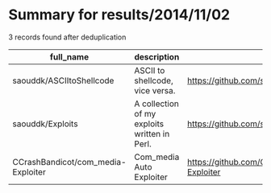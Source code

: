 
# Summary for results/2014/11/02
    
3 records found after deduplication

| full_name | description | html_url | matched_list | matched_count | pushed_at | size | stargazers_count | language | forks_count |
|------------------------------------|----------------------------------------------|-------------------------------------------------------|----------------|-----------------|---------------------------|--------|--------------------|------------|---------------|
| saouddk/ASCIItoShellcode | ASCII to shellcode, vice versa. | https://github.com/saouddk/ASCIItoShellcode | ['shellcode'] | 1 | 2014-11-02 03:58:45+00:00 | 120 | 0 | C++ | 1 |
| saouddk/Exploits | A collection of my exploits written in Perl. | https://github.com/saouddk/Exploits | ['exploit'] | 1 | 2014-11-02 03:54:06+00:00 | 128 | 1 | Perl | 0 |
| CCrashBandicot/com_media-Exploiter | Com_media Auto Exploiter | https://github.com/CCrashBandicot/com_media-Exploiter | ['exploit'] | 1 | 2014-11-02 13:02:45+00:00 | 116 | 1 | Perl | 1 |
